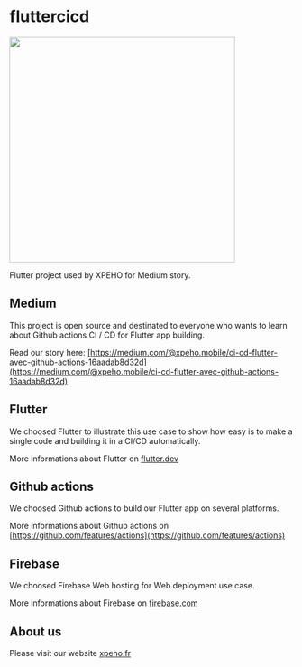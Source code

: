 # fluttercicd

<img src="docs/static/images/header.png" height="400" />

Flutter project used by XPEHO for Medium story.

## Medium

This project is open source and destinated to everyone who wants to learn about Github actions CI / CD for Flutter app building.

Read our story here: [https://medium.com/@xpeho.mobile/ci-cd-flutter-avec-github-actions-16aadab8d32d](https://medium.com/@xpeho.mobile/ci-cd-flutter-avec-github-actions-16aadab8d32d)

## Flutter

We choosed Flutter to illustrate this use case to show how easy is to make a single code and building it in a CI/CD automatically.

More informations about Flutter on [flutter.dev](https://www.flutter.dev/)

## Github actions

We choosed Github actions to build our Flutter app on several platforms.

More informations about Github actions on [https://github.com/features/actions](https://github.com/features/actions)

## Firebase

We choosed Firebase Web hosting for Web deployment use case.

More informations about Firebase on [firebase.com](https://www.firebase.com)

## About us

Please visit our website [xpeho.fr](https://www.xpeho.fr/)

